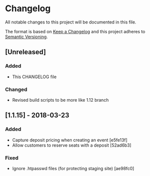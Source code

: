 # Changelog
All notable changes to this project will be documented in this file.

The format is based on [Keep a Changelog](http://keepachangelog.com/en/1.0.0/)
and this project adheres to [Semantic Versioning](http://semver.org/spec/v2.0.0.html).

## [Unreleased]
### Added
 - This CHANGELOG file
 
### Changed
 - Revised build scripts to be more like 1.12 branch

## [1.1.15] - 2018-03-23
### Added
 - Capture deposit pricing when creating an event [e5fe13f]
 - Allow customers to reserve seats with a deposit [52ad6b3]
 
### Fixed
 - Ignore .htpasswd files (for protecting staging site) [ae98fc0]
